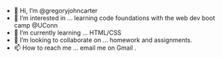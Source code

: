 - 👋 Hi, I’m @gregoryjohncarter
- 👀 I’m interested in ... learning code foundations with the web dev boot camp @UConn
- 🌱 I’m currently learning ... HTML/CSS
- 💞️ I’m looking to collaborate on ... homework and assignments.
- 📫 How to reach me ... email me on Gmail <gregoryjohncarter>. 

<!---
gregoryjohncarter/gregoryjohncarter is a ✨ special ✨ repository because its `README.md` (this file) appears on your GitHub profile.
You can click the Preview link to take a look at your changes.
--->
